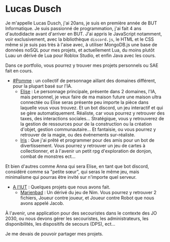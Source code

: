 # Lucas Dusch
Je m'appelle Lucas Dusch, j'ai 20ans, je suis en première année de BUT Informatique. 
Je suis passionné de programmation, j'ai fait 4 ans d'autodidacte avant d'arriver en BUT. J'ai appris le JavaScript notamment, voir exclusivement, avec la bibliothèque `discord.js`, le HTML et le CSS même si je suis pas très à l'aise avec, à utiliser MongoDB.js une base de données noSQL pour mes projets, et actuellement Lua, du moins plutôt Luau un dérivé de Lua pour Roblox Studio, et enfin Java avec les cours.

Dans ce portfolio, vous pourrez y trouver mes projets personnels ou SAE fait en cours.

- [#Pomme](https://github.com/P0MM3BLANCH3/portfolio/tree/main/#Pomme) : un collectif de personnage aillant des domaines différent, pour la plupart basé sur l'IA.
  - [Elise](https://github.com/P0MM3BLANCH3/portfolio/tree/main/#Pomme/Elise) : Le personnage principale, présente dans 2 domaines, l'IA, mais personnel, je veux faire de ma maison future une maison ultra connectée ou Elise seras présente peu importe la pièce dans laquelle vous vous trouvez. Et un bot discord, un jeu interactif et qui se gère automatiquement. Réaliste, car vous pourrez y retrouver des taxes, des interactions sociales... Stratégique, vous y retrouverez de la gestion de ressources pour de la construction ou la création d'objet, gestion communautaire... Et fantaisie, ou vous pourrez y retrouver de la magie, ou des événements sur-réaliste.
  - [Iris](https://github.com/P0MM3BLANCH3/portfolio/tree/main/#Pomme/Iris) : Que j'ai prêté et programmer pour des amis pour un bot de divertissement. Vous pourrez y retrouver un jeu de cartes à collectionner, et à l'avenir un petit rpg d'exploration de donjon, combat de monstres ect...

Et bien d'autres comme Anna qui sera Elise, en tant que bot discord, considéré comme sa "petite sœur", qui seras le même jeu, mais minimalisme qui pourras être invité sur n'importe quel serveur.

- [A l'IUT](https://github.com/P0MM3BLANCH3/portfolio/tree/main/SAE%20IUT)
 : Quelques projets que nous avons fait.
  - [Marienbad](https://github.com/P0MM3BLANCH3/portfolio/tree/main/SAE%20IUT/Marienbad) : Un dérivé du jeu de Nim. Vous pourrez y retrouver 2 fichiers, Joueur contre joueur, et Joueur contre Robot que nous avons appelé Jacob.

À l'avenir, une application pour des secouristes dans le contexte des JO 2030, ou nous devons gérer les secouristes, les administrateurs, les disponibilités, les dispositifs de secours (DPS), ect...
    
Je me devais de pouvoir partager mes projets.
